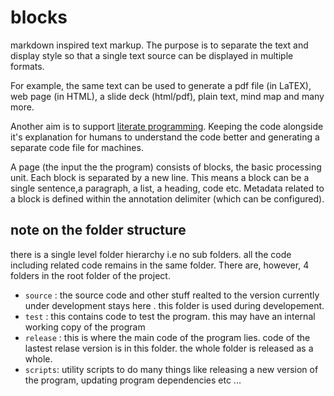 # blocks
markdown inspired text markup. The purpose is to separate the text and display style so that a single text source can be displayed in multiple formats. 

For example, the same text can be used to generate a pdf file (in LaTEX), web page (in HTML), a slide deck (html/pdf), plain text, mind map and many more.  

Another aim is to support [literate programming](https://en.wikipedia.org/wiki/Literate_programming). Keeping the code alongside it's explanation for humans to understand the code better and generating a separate code file for machines.

A page (the input the the program) consists  of blocks, the basic processing unit.
Each block is separated by a new line. This means a block can be a single sentence,a paragraph, a list, a heading, code etc. 
Metadata related to a block is defined within the annotation delimiter (which can be configured). 


## note on the folder structure 
there  is a single level folder hierarchy i.e no sub folders. all the code including related code remains in the same folder. There are, however, 4  folders in the root folder of the project.
- `source` : the source code and other stuff realted to the version currently under development stays here . this folder is used during developement.
- `test` : this contains code to test the program. this may have an internal working copy of the program
- `release` : this is where the main code of the program lies. code of the lastest relase version is in this folder. the whole folder is released as a whole.
- `scripts`: utility scripts to do many things like releasing a new version of the program, updating program dependencies etc ...
